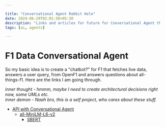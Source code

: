 ```yaml
---

title: "Conversational Agent Rabbit Hole"
date: 2024-06-29T02:01:58+05:30
description: "Links and articles for future for Conversational Agent that uses the concept of RAG using API scraping"
tags: [ai, agents]

---
```


# F1 Data Conversational Agent

So my basic idea is to create a "chatbot?" for F1 that fetches live data, answers a user query, from OpenF1 and answers questions about all-things-f1. Here are the links I am going through. 

*inner thought - hmmm, maybe I need to create architectural decisions right now, some UMLs etc.*  
*inner demon - Naah bro, this is a self project, who cares about these stuff.*

- [API with Conversational Agent](https://medium.com/walmartglobaltech/conversational-bot-for-enterprise-apis-using-llm-agents-vectordb-and-gpt4-168bfcb2be0d)
  - [all-MiniLM-L6-v2](https://huggingface.co/sentence-transformers/all-MiniLM-L6-v2)
    - [SBERT](https://www.sbert.net/)
